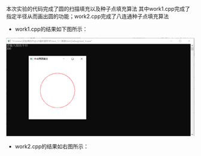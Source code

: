 本次实验的代码完成了圆的扫描填充以及种子点填充算法
其中work1.cpp完成了指定半径从而画出圆的功能；work2.cpp完成了八连通种子点填充算法
- work1.cpp的结果如下图所示：

![图片](https://github.com/TQY-tqy/Computer-Graphics-with-OpenGL/blob/main/%E5%9B%BE%E7%89%87/%E4%B8%AD%E7%82%B9%E5%9C%86%E7%94%BB%E7%BA%BF.png)


- work2.cpp的结果如右图所示：


